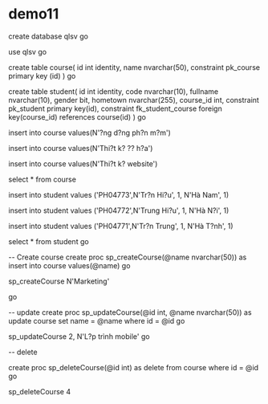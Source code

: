 # demo11

create database qlsv
go

use qlsv
go

create table course(
	id int identity,
	name nvarchar(50), 
	constraint pk_course primary key (id)
)
go

create table student(
	id int identity,
	code nvarchar(10),
	fullname nvarchar(10),
	gender bit,
	hometown nvarchar(255),
	course_id int,
	constraint pk_student primary key(id),
	constraint fk_student_course foreign key(course_id) references course(id)
)
go

insert into course
values(N'?ng d?ng ph?n m?m')

insert into course
values(N'Thi?t k? ?? h?a')

insert into course
values(N'Thi?t k? website')

select * from course

insert into student
values ('PH04773',N'Tr?n Hi?u', 1, N'Hà Nam', 1)

insert into student
values ('PH04772',N'Trung Hi?u', 1, N'Hà N?i', 1)

insert into student
values ('PH04771',N'Tr?n Trung', 1, N'Hà T?nh', 1)

select * from student
go

-- Create course
create proc sp_createCourse(@name nvarchar(50))
as
	insert into course values(@name)
go

sp_createCourse N'Marketing'

go

-- update
create proc sp_updateCourse(@id int, @name nvarchar(50))
as
	update course set name = @name
	where id = @id
go

sp_updateCourse 2, N'L?p trình mobile'
go

-- delete

create proc sp_deleteCourse(@id int)
as
	delete from course
	where id = @id
go

sp_deleteCourse 4
